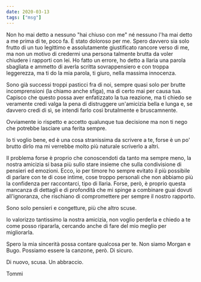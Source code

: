 ```yaml
---
date: 2020-03-13
tags: ["msg"]
---
```

Non ho mai detto a nessuno "hai chiuso con me" né nessuno l'ha mai detto a me prima di te, poco fa. È stato doloroso per me. Spero davvero sia solo frutto di un tuo legittimo e assolutamente giustificato rancore verso di me, ma non un motivo di credermi una persona talmente brutta da voler chiudere i rapporti con lei. Ho fatto un errore, ho detto a Ilaria una parola sbagliata e ammetto di averla scritta sovrappensiero e con troppa leggerezza, ma ti do la mia parola, ti giuro, nella massima innocenza.

Sono già successi troppi pasticci fra di noi, sempre quasi solo per brutte incomprensioni (la chiamo anche sfiga), ma di certo mai per causa tua. Capisco che questo possa aver enfatizzato la tua reazione, ma ti chiedo se veramente credi valga la pena di distruggere un'amicizia bella e lunga e, se davvero credi di sì, se intendi farlo così brutalmente e bruscamnente.

Ovviamente io rispetto e accetto qualunque tua decisione ma non ti nego che potrebbe lasciare una ferita sempre.

Io ti voglio bene, ed è una cosa stranissima da scrivere a te, forse è un po' brutto dirlo ma mi verrebbe molto più naturale scriverlo a altri.

Il problema forse è proprio che conoscendoti da tanto ma sempre meno, la nostra amicizia si basa più sullo stare insieme che sulla condivisione di pensieri ed emozioni. Ecco, io per timore ho sempre evitato il più possibile di parlare con te di cose intime, cose troppo personali che non abbiamo più la confidenza per raccontarci, tipo di Ilaria. Forse, però, è proprio questa mancanza di dettagli e di profondità che mi spinge a combinare guai dovuti all'ignoranza, che rischiano di compromettere per sempre il nostro rapporto.

Sono solo pensieri e congetture, più che altro scuse.

Io valorizzo tantissimo la nostra amicizia, non voglio perderla e chiedo a te come posso ripararla, cercando anche di fare del mio meglio per migliorarla.

Spero la mia sincerità possa contare qualcosa per te. Non siamo Morgan e Bugo. Possiamo essere la canzone, però. Di sicuro.

Di nuovo, scusa. Un abbraccio.

Tommi